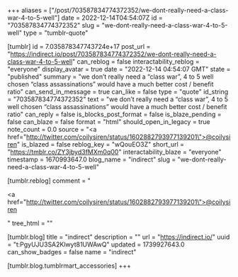 +++
aliases = ["/post/703587834774372352/we-dont-really-need-a-class-war-4-to-5-well"]
date = 2022-12-14T04:54:07Z
id = "703587834774372352"
slug = "we-dont-really-need-a-class-war-4-to-5-well"
type = "tumblr-quote"

[tumblr]
id = 7.035878347743724e+17
post_url = "https://indirect.io/post/703587834774372352/we-dont-really-need-a-class-war-4-to-5-well"
can_reblog = false
interactability_reblog = "everyone"
display_avatar = true
date = "2022-12-14 04:54:07 GMT"
state = "published"
summary = "we don’t really need a “class war”, 4 to 5 well chosen “class assassinations” would have a much better cost / benefit ratio"
can_send_in_message = true
can_like = false
type = "quote"
id_string = "703587834774372352"
text = "we don&rsquo;t really need a &ldquo;class war&rdquo;, 4 to 5 well chosen &ldquo;class assassinations&rdquo; would have a much better cost / benefit ratio"
can_reply = false
is_blocks_post_format = false
is_blaze_pending = false
can_blaze = false
format = "html"
should_open_in_legacy = true
note_count = 0.0
source = "<a href=\"http://twitter.com/coilysiren/status/1602882793977139201\">@coilysiren</a>"
is_blazed = false
reblog_key = "wQouEO3Z"
short_url = "https://tmblr.co/ZY3jbyd3fMXm0q00"
interactability_blaze = "everyone"
timestamp = 1670993647.0
blog_name = "indirect"
slug = "we-dont-really-need-a-class-war-4-to-5-well"

[tumblr.reblog]
comment = "<p><a href=\"http://twitter.com/coilysiren/status/1602882793977139201\">@coilysiren</a></p>"
tree_html = ""

[tumblr.blog]
title = "indirect"
description = ""
url = "https://indirect.io/"
uuid = "t:PgyUJU3SA2Klwyt81UWAwQ"
updated = 1739927643.0
can_show_badges = false
name = "indirect"

[tumblr.blog.tumblrmart_accessories]
+++
